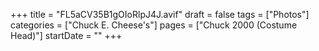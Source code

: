 +++
title = "FL5aCV35B1gOIoRlpJ4J.avif"
draft = false
tags = ["Photos"]
categories = ["Chuck E. Cheese's"]
pages = ["Chuck 2000 (Costume Head)"]
startDate = ""
+++
